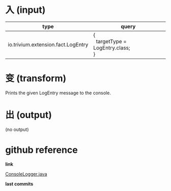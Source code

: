 # 入 (input)

| type | query |
|------|-------|
| io.trivium.extension.fact.LogEntry | {<br>&nbsp;&nbsp;targetType = LogEntry.class;<br>} |

# 变 (transform)

Prints the given LogEntry message to the console.

# 出 (output)

(no output)

# github reference

**link**

[ConsoleLogger.java](https://github.com/trivium-io/trivium/blob/master/src/io/trivium/extension/task/ConsoleLogger.java)

**last commits**

<div id='commits' data-path='src/io/trivium/extension/task/ConsoleLogger.java'></div>
<script src='../../js/commits.js' async></script>
